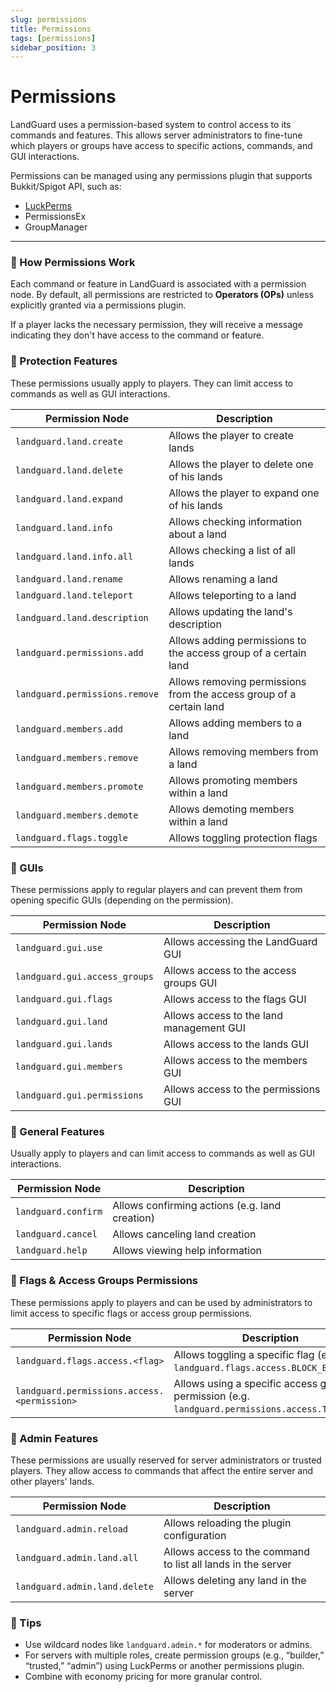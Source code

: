 ```yaml
---
slug: permissions
title: Permissions
tags: [permissions]
sidebar_position: 3
---
```

# Permissions

LandGuard uses a permission-based system to control access to its commands and features. This allows server administrators to fine-tune which players or groups have access to specific actions, commands, and GUI interactions.

Permissions can be managed using any permissions plugin that supports Bukkit/Spigot API, such as:

- [LuckPerms](https://luckperms.net/)
- PermissionsEx
- GroupManager

---

### 🔧 How Permissions Work

Each command or feature in LandGuard is associated with a permission node. By default, all permissions are restricted to **Operators (OPs)** unless explicitly granted via a permissions plugin.

If a player lacks the necessary permission, they will receive a message indicating they don't have access to the command or feature.

### 🧾 Protection Features

These permissions usually apply to players. They can limit access to commands as well as GUI interactions.

| Permission Node                            | Description                                      
|--------------------------------------------|------------------------------------------------------------------------|
| `landguard.land.create`                    | Allows the player to create lands                                      |
| `landguard.land.delete`                    | Allows the player to delete one of his lands                           |
| `landguard.land.expand`                    | Allows the player to expand one of his lands                           |
| `landguard.land.info`                      | Allows checking information about a land                               |
| `landguard.land.info.all`                  | Allows checking a list of all lands                                    |
| `landguard.land.rename`                    | Allows renaming a land                                                 |
| `landguard.land.teleport`                  | Allows teleporting to a land                                           |
| `landguard.land.description`               | Allows updating the land's description                                 |
| `landguard.permissions.add`                | Allows adding permissions to the access group of a certain land        |
| `landguard.permissions.remove`             | Allows removing permissions from the access group of a certain land    |
| `landguard.members.add`                    | Allows adding members to a land                                        |
| `landguard.members.remove`                 | Allows removing members from a land                                    |
| `landguard.members.promote`                | Allows promoting members within a land                                 |
| `landguard.members.demote`                 | Allows demoting members within a land                                  |
| `landguard.flags.toggle`                   | Allows toggling protection flags                                       |


### 🧾 GUIs

These permissions apply to regular players and can prevent them from opening specific GUIs (depending on the permission). 

| Permission Node                            | Description                                      
|--------------------------------------------|------------------------------------------------------------------------|
| `landguard.gui.use`                        | Allows accessing the LandGuard GUI                                     |
| `landguard.gui.access_groups`              | Allows access to the access groups GUI                                 |
| `landguard.gui.flags`                      | Allows access to the flags GUI                                         |
| `landguard.gui.land`                       | Allows access to the land management GUI                               |
| `landguard.gui.lands`                      | Allows access to the lands GUI                                         |
| `landguard.gui.members`                    | Allows access to the members GUI                                       |  
| `landguard.gui.permissions`                | Allows access to the permissions GUI                                   | 

### 🧾 General Features

Usually apply to players and can limit access to commands as well as GUI interactions.

| Permission Node                            | Description                                      
|--------------------------------------------|------------------------------------------------------------------------|
| `landguard.confirm`                        | Allows confirming actions (e.g. land creation)                         | 
| `landguard.cancel`                         | Allows canceling land creation                                         | 
| `landguard.help`                           | Allows viewing help information                                        | 

### 🧾 Flags & Access Groups Permissions

These permissions apply to players and can be used by administrators to limit access to specific flags or access group permissions.

| Permission Node                            | Description
|--------------------------------------------|-----------------------------------------------------------------------------------|
| `landguard.flags.access.<flag>`            | Allows toggling a specific flag (e.g. `landguard.flags.access.BLOCK_BREAK`)       |
| `landguard.permissions.access.<permission>`| Allows using a specific access group permission (e.g. `landguard.permissions.access.TELEPORT`) | 

### 🧾 Admin Features

These permissions are usually reserved for server administrators or trusted players. They allow access to commands that affect the entire server and other players' lands.

| Permission Node                            | Description                                      
|--------------------------------------------|------------------------------------------------------------------------|
| `landguard.admin.reload`                   | Allows reloading the plugin configuration                              |
| `landguard.admin.land.all`                 | Allows access to the command to list all lands in the server           |
| `landguard.admin.land.delete`              | Allows deleting any land in the server                                 |


### 🧪 Tips

- Use wildcard nodes like `landguard.admin.*` for moderators or admins.
- For servers with multiple roles, create permission groups (e.g., “builder,” “trusted,” “admin”) using LuckPerms or another permissions plugin.
- Combine with economy pricing for more granular control.